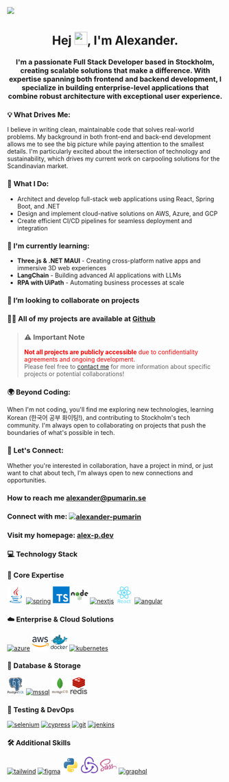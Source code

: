<a href="https://alex-p.dev">
<img src="https://mystorage5556.blob.core.windows.net/images/Black Elegant Minimalist Profile Banner.png" />
</a>

<h1 align="center">Hej <img src="https://raw.githubusercontent.com/MartinHeinz/MartinHeinz/master/wave.gif" width="30px" height="30px">, I'm Alexander.</h1>

<h3 align="center">I'm a passionate Full Stack Developer based in Stockholm, creating scalable solutions that make a difference. With expertise spanning both frontend and backend development, I specialize in building enterprise-level applications that combine robust architecture with exceptional user experience.</h3>

### 💡 **What Drives Me:**
I believe in writing clean, maintainable code that solves real-world problems. My background in both front-end and back-end development allows me to see the big picture while paying attention to the smallest details. I'm particularly excited about the intersection of technology and sustainability, which drives my current work on carpooling solutions for the Scandinavian market.

### 🚀 **What I Do:**
- Architect and develop full-stack web applications using React, Spring Boot, and .NET
- Design and implement cloud-native solutions on AWS, Azure, and GCP
- Create efficient CI/CD pipelines for seamless deployment and integration

### 🌱 I'm currently learning:
  - **Three.js & .NET MAUI** - Creating cross-platform native apps and immersive 3D web experiences
  - **LangChain** - Building advanced AI applications with LLMs
  - **RPA with UiPath** - Automating business processes at scale

### 👯 I’m looking to collaborate on **projects**

### 👨‍💻 All of my projects are available at [Github](https://github.com/alexanderp258)

> ### ⚠️ Important Note
> <span style="color: red">**Not all projects are publicly accessible** due to confidentiality agreements and ongoing development.</span>  
> Please feel free to [contact me](mailto:alexander@pumarin.se) for more information about specific projects or potential collaborations!

### 🌍 **Beyond Coding:**
When I'm not coding, you'll find me exploring new technologies, learning Korean (한국어 공부 화이팅!), and contributing to Stockholm's tech community. I'm always open to collaborating on projects that push the boundaries of what's possible in tech.

### 🤝 **Let's Connect:**
Whether you're interested in collaboration, have a project in mind, or just want to chat about tech, I'm always open to new connections and opportunities.

### How to reach me **alexander@pumarin.se**

  ### Connect with me: <a href="https://linkedin.com/in/alexander-pumarin" target="blank"><img align="center" src="https://raw.githubusercontent.com/rahuldkjain/github-profile-readme-generator/master/src/images/icons/Social/linked-in-alt.svg" alt="alexander-pumarin" height="30" width="40" /></a>

  ### Visit my homepage: <a href="https://alex-p.dev" target="_blank">alex-p.dev</a>

### 💻 Technology Stack
### 🎯 Core Expertise

<p align="left"> <a href="https://www.java.com" target="_blank" rel="noreferrer"><img src="https://raw.githubusercontent.com/devicons/devicon/master/icons/java/java-original.svg" alt="java" width="40" height="40"/></a> <a href="https://spring.io/" target="_blank" rel="noreferrer"><img src="https://www.vectorlogo.zone/logos/springio/springio-icon.svg" alt="spring" width="40" height="40"/></a> <a href="https://www.typescriptlang.org/" target="_blank" rel="noreferrer"><img src="https://raw.githubusercontent.com/devicons/devicon/master/icons/typescript/typescript-original.svg" alt="typescript" width="40" height="40"/></a> <a href="https://nodejs.org" target="_blank" rel="noreferrer"><img src="https://raw.githubusercontent.com/devicons/devicon/master/icons/nodejs/nodejs-original-wordmark.svg" alt="nodejs" width="40" height="40"/></a> <a href="https://nextjs.org/" target="_blank" rel="noreferrer"><img src="https://cdn.worldvectorlogo.com/logos/nextjs-2.svg" alt="nextjs" width="40" height="40"/></a> <a href="https://reactjs.org/" target="_blank" rel="noreferrer"><img src="https://raw.githubusercontent.com/devicons/devicon/master/icons/react/react-original-wordmark.svg" alt="react" width="40" height="40"/></a> <a href="https://angular.io" target="_blank" rel="noreferrer"><img src="https://angular.io/assets/images/logos/angular/angular.svg" alt="angular" width="40" height="40"/></a></p>

###  ☁️ Enterprise & Cloud Solutions
<p align="left"> <a href="https://azure.microsoft.com/" target="_blank" rel="noreferrer"><img src="https://www.vectorlogo.zone/logos/microsoft_azure/microsoft_azure-icon.svg" alt="azure" width="40" height="40"/></a> <a href="https://aws.amazon.com" target="_blank" rel="noreferrer"><img src="https://raw.githubusercontent.com/devicons/devicon/master/icons/amazonwebservices/amazonwebservices-original-wordmark.svg" alt="aws" width="40" height="40"/></a> <a href="https://www.docker.com/" target="_blank" rel="noreferrer"><img src="https://raw.githubusercontent.com/devicons/devicon/master/icons/docker/docker-original-wordmark.svg" alt="docker" width="40" height="40"/></a> <a href="https://kubernetes.io" target="_blank" rel="noreferrer"><img src="https://www.vectorlogo.zone/logos/kubernetes/kubernetes-icon.svg" alt="kubernetes" width="40" height="40"/></a></p>

### 💾 Database & Storage 
<p align="left"> <a href="https://www.postgresql.org" target="_blank" rel="noreferrer"><img src="https://raw.githubusercontent.com/devicons/devicon/master/icons/postgresql/postgresql-original-wordmark.svg" alt="postgresql" width="40" height="40"/></a> <a href="https://www.microsoft.com/en-us/sql-server" target="_blank" rel="noreferrer"><img src="https://www.svgrepo.com/show/303229/microsoft-sql-server-logo.svg" alt="mssql" width="40" height="40"/></a> <a href="https://www.mongodb.com/" target="_blank" rel="noreferrer"><img src="https://raw.githubusercontent.com/devicons/devicon/master/icons/mongodb/mongodb-original-wordmark.svg" alt="mongodb" width="40" height="40"/></a> <a href="https://redis.io" target="_blank" rel="noreferrer"><img src="https://raw.githubusercontent.com/devicons/devicon/master/icons/redis/redis-original-wordmark.svg" alt="redis" width="40" height="40"/></a> </p>

### 🔄 Testing & DevOps 
<p align="left"> <a href="https://www.selenium.dev" target="_blank" rel="noreferrer"><img src="https://raw.githubusercontent.com/detain/svg-logos/780f25886640cef088af994181646db2f6b1a3f8/svg/selenium-logo.svg" alt="selenium" width="40" height="40"/></a> <a href="https://www.cypress.io" target="_blank" rel="noreferrer"><img src="https://raw.githubusercontent.com/simple-icons/simple-icons/6e46ec1fc23b60c8fd0d2f2ff46db82e16dbd75f/icons/cypress.svg" alt="cypress" width="40" height="40"/></a> <a href="https://git-scm.com/" target="_blank" rel="noreferrer"><img src="https://www.vectorlogo.zone/logos/git-scm/git-scm-icon.svg" alt="git" width="40" height="40"/></a> <a href="https://www.jenkins.io" target="_blank" rel="noreferrer"><img src="https://www.vectorlogo.zone/logos/jenkins/jenkins-icon.svg" alt="jenkins" width="40" height="40"/></a> </p>

### 🛠️ Additional Skills
<p align="left"> <a href="https://tailwindcss.com/" target="_blank" rel="noreferrer"><img src="https://www.vectorlogo.zone/logos/tailwindcss/tailwindcss-icon.svg" alt="tailwind" width="40" height="40"/></a> <a href="https://www.figma.com/" target="_blank" rel="noreferrer"><img src="https://www.vectorlogo.zone/logos/figma/figma-icon.svg" alt="figma" width="40" height="40"/></a> <a href="https://www.python.org" target="_blank" rel="noreferrer"><img src="https://raw.githubusercontent.com/devicons/devicon/master/icons/python/python-original.svg" alt="python" width="40" height="40"/></a> 
<a href="https://redux.js.org" target="_blank" rel="noreferrer"><img src="https://raw.githubusercontent.com/devicons/devicon/master/icons/redux/redux-original.svg" alt="redux" width="40" height="40"/></a>
<a href="https://sass-lang.com" target="_blank" rel="noreferrer"><img src="https://raw.githubusercontent.com/devicons/devicon/master/icons/sass/sass-original.svg" alt="sass" width="40" height="40"/></a>
<a href="https://graphql.org" target="_blank" rel="noreferrer"><img src="https://www.vectorlogo.zone/logos/graphql/graphql-icon.svg" alt="graphql" width="40" height="40"/></a> 
</p>

